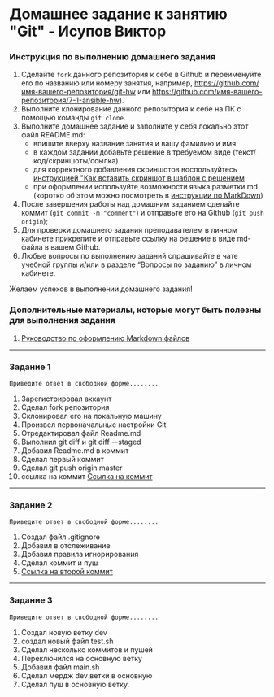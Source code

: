 # Домашнее задание к занятию "Git" - Исупов Виктор


### Инструкция по выполнению домашнего задания

   1. Сделайте `fork` данного репозитория к себе в Github и переименуйте его по названию или номеру занятия, например, https://github.com/имя-вашего-репозитория/git-hw или  https://github.com/имя-вашего-репозитория/7-1-ansible-hw).
   2. Выполните клонирование данного репозитория к себе на ПК с помощью команды `git clone`.
   3. Выполните домашнее задание и заполните у себя локально этот файл README.md:
      - впишите вверху название занятия и вашу фамилию и имя
      - в каждом задании добавьте решение в требуемом виде (текст/код/скриншоты/ссылка)
      - для корректного добавления скриншотов воспользуйтесь [инструкцией "Как вставить скриншот в шаблон с решением](https://github.com/netology-code/sys-pattern-homework/blob/main/screen-instruction.md)
      - при оформлении используйте возможности языка разметки md (коротко об этом можно посмотреть в [инструкции  по MarkDown](https://github.com/netology-code/sys-pattern-homework/blob/main/md-instruction.md))
   4. После завершения работы над домашним заданием сделайте коммит (`git commit -m "comment"`) и отправьте его на Github (`git push origin`);
   5. Для проверки домашнего задания преподавателем в личном кабинете прикрепите и отправьте ссылку на решение в виде md-файла в вашем Github.
   6. Любые вопросы по выполнению заданий спрашивайте в чате учебной группы и/или в разделе “Вопросы по заданию” в личном кабинете.
   
Желаем успехов в выполнении домашнего задания!
   
### Дополнительные материалы, которые могут быть полезны для выполнения задания

1. [Руководство по оформлению Markdown файлов](https://gist.github.com/Jekins/2bf2d0638163f1294637#Code)

---

### Задание 1

`Приведите ответ в свободной форме........`

1. Зарегистрировал аккаунт
2. Сделал fork репозитория
3. Склонировал его на локальную машину
4. Произвел первоначальные настройки Git
5. Отредактировал файл Readme.md
5. Выполнил git diff и git diff --staged
6. Добавил Readme.md в коммит
7. Сделал первый коммит
8. Сделал git push origin master
9. ссылка на коммит [Ссылка на коммит](https://github.com/viktorisup/netology-homework/pull/1/commits)

---

### Задание 2

`Приведите ответ в свободной форме........`

1. Создал файл .gitignore
2. Добавил в отслеживание 
3. Добавил правила игнорирования
4. Сделал коммит и пуш
5. [Ссылка на второй коммит](https://github.com/viktorisup/netology-homework/pull/1/commits/debac3dcf17cb3b6d8b38fffbd99ef7f63ab7f10)

---

### Задание 3

`Приведите ответ в свободной форме........`

1. Создал новую ветку dev
2. создал новый файл test.sh
3. Сделал несколько коммитов и пушей
4. Переключился на основную ветку
5. Добавил файл main.sh 
6. Сделал мердж dev ветки в основную
7. Сделал пуш в основную ветку.


